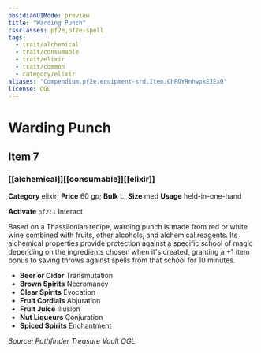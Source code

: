 ```yaml
---
obsidianUIMode: preview
title: "Warding Punch"
cssclasses: pf2e,pf2e-spell
tags:
  - trait/alchemical
  - trait/consumable
  - trait/elixir
  - trait/common
  - category/elixir
aliases: "Compendium.pf2e.equipment-srd.Item.ChPOYRnhwpkEJExQ"
license: OGL
---
```

# Warding Punch
## Item 7
### [[alchemical]][[consumable]][[elixir]]

**Category** elixir; 
**Price** 60 gp; 
**Bulk** L; **Size** med
**Usage** held-in-one-hand

**Activate** `pf2:1` Interact

Based on a Thassilonian recipe, warding punch is made from red or white wine combined with fruits, other alcohols, and alchemical reagents. Its alchemical properties provide protection against a specific school of magic depending on the ingredients chosen when it's created, granting a +1 item bonus to saving throws against spells from that school for 10 minutes.

*   **Beer or Cider** Transmutation
*   **Brown Spirits** Necromancy
*   **Clear Spirits** Evocation
*   **Fruit Cordials** Abjuration
*   **Fruit Juice** Illusion
*   **Nut Liqueurs** Conjuration
*   **Spiced Spirits** Enchantment

*Source: Pathfinder Treasure Vault*
*OGL*